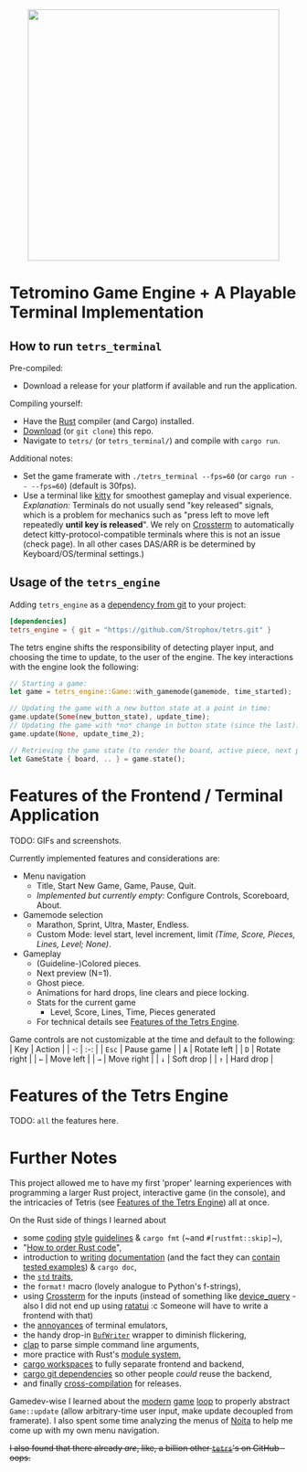 <div align="center"><img width="440" src="https://repository-images.githubusercontent.com/816034047/9eba09ef-d6da-4b4c-9884-630e7f87e102" /></div>


# Tetromino Game Engine + A Playable Terminal Implementation

## How to run `tetrs_terminal`
Pre-compiled:
- Download a release for your platform if available and run the application.

Compiling yourself:
- Have the [Rust](https://www.rust-lang.org/) compiler (and Cargo) installed.
- [Download](<https://github.com/Strophox/tetrs/archive/refs/heads/main.zip>) (or `git clone`) this repo.
- Navigate to `tetrs/` (or `tetrs_terminal/`) and compile with `cargo run`.

Additional notes:
- Set the game framerate with `./tetrs_terminal --fps=60` (or `cargo run -- --fps=60`) (default is 30fps).
- Use a terminal like [kitty](<https://sw.kovidgoyal.net/kitty/>) for smoothest gameplay and visual experience. *Explanation:* Terminals do not usually send "key released" signals, which is a problem for mechanics such as "press left to move left repeatedly **until key is released**". We rely on [Crossterm](https://docs.rs/crossterm/latest/crossterm/event/struct.PushKeyboardEnhancementFlags.html) to automatically detect kitty-protocol-compatible terminals where this is not an issue (check page). In all other cases DAS/ARR is be determined by Keyboard/OS/terminal settings.)

## Usage of the `tetrs_engine`
Adding `tetrs_engine` as a [dependency from git](https://doc.rust-lang.org/cargo/reference/specifying-dependencies.html) to your project:
```toml
[dependencies]
tetrs_engine = { git = "https://github.com/Strophox/tetrs.git" }
```
The tetrs engine shifts the responsibility of detecting player input, and choosing the time to update, to the user of the engine.
The key interactions with the engine look the following:
```rust
// Starting a game:
let game = tetrs_engine::Game::with_gamemode(gamemode, time_started);

// Updating the game with a new button state at a point in time:
game.update(Some(new_button_state), update_time);
// Updating the game with *no* change in button state (since the last):
game.update(None, update_time_2);

// Retrieving the game state (to render the board, active piece, next pieces, etc.):
let GameState { board, .. } = game.state();
```


# Features of the Frontend / Terminal Application

TODO: GIFs and screenshots.

Currently implemented features and considerations are:
- Menu navigation
  - Title, Start New Game, Game, Pause, Quit.
  - *Implemented but currently empty:* Configure Controls, Scoreboard, About.
- Gamemode selection
  - Marathon, Sprint, Ultra, Master, Endless.
  - Custom Mode: level start, level increment, limit *(Time, Score, Pieces, Lines, Level; None)*.
- Gameplay
  - (Guideline-)Colored pieces.
  - Next preview (N=1).
  - Ghost piece.
  - Animations for hard drops, line clears and piece locking.
  - Stats for the current game
    - Level, Score, Lines, Time, Pieces generated
  - For technical details see [Features of the Tetrs Engine](#features-of-the-tetrs-engine).

Game controls are not customizable at the time and default to the following:
| Key | Action |
| -: | :-: |
| `Esc` | Pause game |
| `A` | Rotate left |
| `D` | Rotate right |
| `←` | Move left |
| `→` | Move right |
| `↓` | Soft drop |
| `↑` | Hard drop |


# Features of the Tetrs Engine
TODO: `all` the features here.


# Further Notes
This project allowed me to have my first 'proper' learning experiences with programming a larger Rust project, interactive game (in the console), and the intricacies of Tetris (see [Features of the Tetrs Engine](#features-of-the-tetrs-engine)) all at once.

On the Rust side of things I learned about
- some [coding](https://docs.kernel.org/rust/coding-guidelines.html) [style](https://doc.rust-lang.org/nightly/style-guide/) [guidelines](https://github.com/rust-lang/rust-analyzer/blob/master/docs/dev/style.md#getters--setters) & `cargo fmt` (~and `#[rustfmt::skip]`~),
- "[How to order Rust code](https://deterministic.space/how-to-order-rust-code.html)",
- introduction to [writing](https://doc.rust-lang.org/book/ch14-02-publishing-to-crates-io.html) [documentation](https://rust-lang.github.io/api-guidelines/documentation.html) (and the fact they can [contain tested examples](https://blog.guillaume-gomez.fr/articles/2020-03-12+Guide+on+how+to+write+documentation+for+a+Rust+crate#Hiding-lines)) & `cargo doc`,
- the [`std` traits](https://rust-lang.github.io/api-guidelines/interoperability.html),
- the `format!` macro (lovely analogue to Python's f-strings),
- using [Crossterm](https://crates.io/crates/crossterm) for the inputs (instead of something like [device_query](https://crates.io/crates/device_query) - also I did not end up using [ratatui](https://crates.io/crates/ratatui/) :c Someone will have to write a frontend with that)
- the [annoyances](https://sw.kovidgoyal.net/kitty/keyboard-protocol/#progressive-enhancement) of terminal emulators,
- the handy drop-in [`BufWriter`](https://doc.rust-lang.org/std/io/struct.BufWriter.html) wrapper to diminish flickering,
- [clap](https://docs.rs/clap/latest/clap/) to parse simple command line arguments,
- more practice with Rust's [module system](https://doc.rust-lang.org/book/ch07-00-managing-growing-projects-with-packages-crates-and-modules.html),
- [cargo workspaces](https://doc.rust-lang.org/book/ch14-03-cargo-workspaces.html) to fully separate frontend and backend,
- [cargo git dependencies](https://doc.rust-lang.org/cargo/reference/specifying-dependencies.html#specifying-dependencies-from-git-repositories) so other people *could* reuse the backend,
- and finally [cross-compilation](https://blog.logrocket.com/guide-cross-compilation-rust/#how-rust-represents-platforms) for releases.

Gamedev-wise I learned about the [modern](https://gafferongames.com/post/fix_your_timestep/) [game](http://gameprogrammingpatterns.com/game-loop.html) [loop](https://dewitters.com/dewitters-gameloop/) to properly abstract `Game::update` (allow arbitrary-time user input, make update decoupled from framerate). I also spent some time analyzing the menus of [Noita](https://noitagame.com/) to help me come up with my own menu navigation.

~~I also found that there already *are*, like, a billion other [`tetrs`](https://github.com/search?q=%22tetrs%22&type=repositories)'s on GitHub - oops.~~
